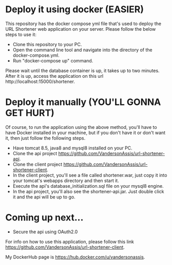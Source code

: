 # Deploy it using docker (EASIER)
This repository has the docker compose yml file that's used to deploy the URL Shortener web application on your server. Please follow the below steps to use it:

- Clone this repository to your PC.
- Open the command line tool and navigate into the directory of the docker-compose.yml.
- Run "docker-compose up" command.

Please wait until the database container is up, it takes up to two minutes. After it is up, access the application on this url http://localhost:15000/shortener.

# Deploy it manually (YOU'LL GONNA GET HURT)
Of course, to run the application using the above method, you'll have to have Docker installed in your machine, but if you don't have it or don't want it, then just follow the following steps.

- Have tomcat 8.5, java8 and mysql8 installed on your PC.
- Clone the api project https://github.com/VandersonAssis/url-shortener-api.
- Clone the client project https://github.com/VandersonAssis/url-shortener-client.
- In the client project, you'll see a file called shortener.war, just copy it into your tomcat's webapps directory and then start it.
- Execute the api's database_initialization.sql file on your mysql8 engine.
- In the api project, you'll also see the shortener-api.jar. Just double click it and the api will be up to go.

# Coming up next...
- Secure the api using OAuth2.0

For info on how to use this application, please follow this link https://github.com/VandersonAssis/url-shortener-client.

My DockerHub page is https://hub.docker.com/u/vandersonassis.
